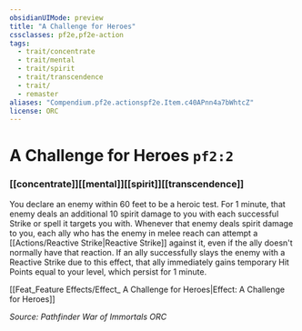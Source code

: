 ```yaml
---
obsidianUIMode: preview
title: "A Challenge for Heroes"
cssclasses: pf2e,pf2e-action
tags:
  - trait/concentrate
  - trait/mental
  - trait/spirit
  - trait/transcendence
  - trait/
  - remaster
aliases: "Compendium.pf2e.actionspf2e.Item.c40APnn4a7bWhtcZ"
license: ORC
---
```

# A Challenge for Heroes `pf2:2`

### [[concentrate]][[mental]][[spirit]][[transcendence]]






You declare an enemy within 60 feet to be a heroic test. For 1 minute, that enemy deals an additional 10 spirit damage to you with each successful Strike or spell it targets you with. Whenever that enemy deals spirit damage to you, each ally who has the enemy in melee reach can attempt a [[Actions/Reactive Strike|Reactive Strike]] against it, even if the ally doesn't normally have that reaction. If an ally successfully slays the enemy with a Reactive Strike due to this effect, that ally immediately gains temporary Hit Points equal to your level, which persist for 1 minute.

[[Feat_Feature Effects/Effect_ A Challenge for Heroes|Effect: A Challenge for Heroes]]

*Source: Pathfinder War of Immortals*
*ORC*